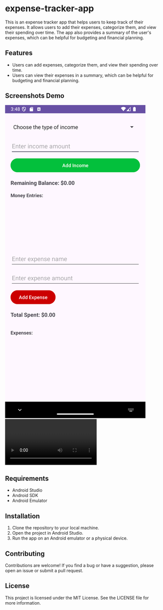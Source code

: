 # expense-tracker-app

This is an expense tracker app that helps users to keep track of their expenses. It allows users to add their expenses, categorize them, and view their spending over time. The app also provides a summary of the user's expenses, which can be helpful for budgeting and financial planning.

## Features

- Users can add expenses, categorize them, and view their spending over time.
- Users can view their expenses in a summary, which can be helpful for budgeting and financial planning.

## Screenshots Demo

![Expense Tracker App Screenshot](media/Screenshot_20241212_154918.png)
![Expense Tracker App Video Demo](media/Screen_recording_20241212_155208.mp4)

## Requirements

- Android Studio
- Android SDK
- Android Emulator

## Installation

1. Clone the repository to your local machine.
2. Open the project in Android Studio.
3. Run the app on an Android emulator or a physical device.

## Contributing

Contributions are welcome! If you find a bug or have a suggestion, please open an issue or submit a pull request.

## License

This project is licensed under the MIT License. See the LICENSE file for more information.
